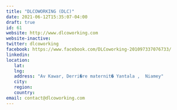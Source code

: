 ```yaml
---
title: "DLCOWORKING (DLC)"
date: 2021-06-12T15:35:07-04:00
draft: true
id: 61
website: http://www.dlcoworking.com
website-inactive: 
twitter: dlcoworking
facebook: https://www.facebook.com/DLCoworking-201097337076733/
linkedin: 
location: 
   lat: 
   lng: 
   address: "Av Kawar, Derri�re maternit� Yantala ,  Niamey"
   city: 
   region: 
   country: 
email: contact@dlcoworking.com
---
```


